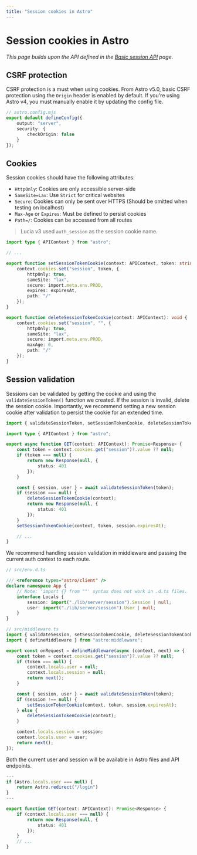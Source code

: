 ```yaml
---
title: "Session cookies in Astro"
---
```


# Session cookies in Astro

_This page builds upon the API defined in the [Basic session API](/sessions/basic-api) page._

## CSRF protection

CSRF protection is a must when using cookies. From Astro v5.0, basic CSRF protection using the `Origin` header is enabled by default. If you're using Astro v4, you must manually enable it by updating the config file.

```ts
// astro.config.mjs
export default defineConfig({
	output: "server",
	security: {
		checkOrigin: false
	}
});
```

## Cookies

Session cookies should have the following attributes:

- `HttpOnly`: Cookies are only accessible server-side
- `SameSite=Lax`: Use `Strict` for critical websites
- `Secure`: Cookies can only be sent over HTTPS (Should be omitted when testing on localhost)
- `Max-Age` or `Expires`: Must be defined to persist cookies
- `Path=/`: Cookies can be accessed from all routes

> Lucia v3 used `auth_session` as the session cookie name.

```ts
import type { APIContext } from "astro";

// ...

export function setSessionTokenCookie(context: APIContext, token: string, expiresAt: Date): void {
	context.cookies.set("session", token, {
		httpOnly: true,
		sameSite: "lax",
		secure: import.meta.env.PROD,
		expires: expiresAt,
		path: "/"
	});
}

export function deleteSessionTokenCookie(context: APIContext): void {
	context.cookies.set("session", "", {
		httpOnly: true,
		sameSite: "lax",
		secure: import.meta.env.PROD,
		maxAge: 0,
		path: "/"
	});
}
```

## Session validation

Sessions can be validated by getting the cookie and using the `validateSessionToken()` function we created. If the session is invalid, delete the session cookie. Importantly, we recommend setting a new session cookie after validation to persist the cookie for an extended time.

```ts
import { validateSessionToken, setSessionTokenCookie, deleteSessionTokenCookie } from "$lib/server/session";

import type { APIContext } from "astro";

export async function GET(context: APIContext): Promise<Response> {
	const token = context.cookies.get("session")?.value ?? null;
	if (token === null) {
		return new Response(null, {
			status: 401
		});
	}

	const { session, user } = await validateSessionToken(token);
	if (session === null) {
		deleteSessionTokenCookie(context);
		return new Response(null, {
			status: 401
		});
	}
	setSessionTokenCookie(context, token, session.expiresAt);

	// ...
}
```

We recommend handling session validation in middleware and passing the current auth context to each route.

```ts
// src/env.d.ts

/// <reference types="astro/client" />
declare namespace App {
	// Note: 'import {} from ""' syntax does not work in .d.ts files.
	interface Locals {
		session: import("./lib/server/session").Session | null;
		user: import("./lib/server/session").User | null;
	}
}
```

```ts
// src/middleware.ts
import { validateSession, setSessionTokenCookie, deleteSessionTokenCookie } from "./lib/server/session";
import { defineMiddleware } from "astro:middleware";

export const onRequest = defineMiddleware(async (context, next) => {
	const token = context.cookies.get("session")?.value ?? null;
	if (token === null) {
		context.locals.user = null;
		context.locals.session = null;
		return next();
	}

	const { session, user } = await validateSessionToken(token);
	if (session !== null) {
		setSessionTokenCookie(context, token, session.expiresAt);
	} else {
		deleteSessionTokenCookie(context);
	}

	context.locals.session = session;
	context.locals.user = user;
	return next();
});
```

Both the current user and session will be available in Astro files and API endpoints.

```ts
---
if (Astro.locals.user === null) {
    return Astro.redirect("/login")
}
---
```

```ts
export function GET(context: APIContext): Promise<Response> {
	if (context.locals.user === null) {
		return new Response(null, {
			status: 401
		});
	}
	// ...
}
```
